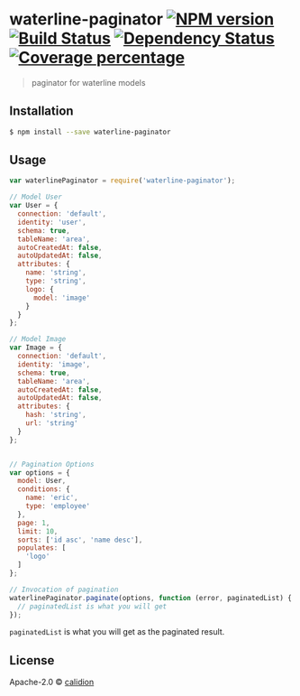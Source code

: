 # waterline-paginator [![NPM version][npm-image]][npm-url] [![Build Status][travis-image]][travis-url] [![Dependency Status][daviddm-image]][daviddm-url] [![Coverage percentage][coveralls-image]][coveralls-url]
> paginator for waterline models

## Installation

```sh
$ npm install --save waterline-paginator
```

## Usage

```js
var waterlinePaginator = require('waterline-paginator');

// Model User
var User = {
  connection: 'default',
  identity: 'user',
  schema: true,
  tableName: 'area',
  autoCreatedAt: false,
  autoUpdatedAt: false,
  attributes: {
    name: 'string',
    type: 'string',
    logo: {
      model: 'image'
    }
  }
};

// Model Image
var Image = {
  connection: 'default',
  identity: 'image',
  schema: true,
  tableName: 'area',
  autoCreatedAt: false,
  autoUpdatedAt: false,
  attributes: {
    hash: 'string',
    url: 'string'
  }
};


// Pagination Options
var options = {
  model: User,
  conditions: {
    name: 'eric',
    type: 'employee'
  },
  page: 1,
  limit: 10,
  sorts: ['id asc', 'name desc'],
  populates: [
    'logo'
  ]
};

// Invocation of pagination
waterlinePaginator.paginate(options, function (error, paginatedList) {
  // paginatedList is what you will get
});
```

<code>paginatedList</code> is what you will get as the paginated result.

## License

Apache-2.0 © [calidion](blog.3gcnbeta.com)


[npm-image]: https://badge.fury.io/js/waterline-paginator.svg
[npm-url]: https://npmjs.org/package/waterline-paginator
[travis-image]: https://travis-ci.org/calidion/waterline-paginator.svg?branch=master
[travis-url]: https://travis-ci.org/calidion/waterline-paginator
[daviddm-image]: https://david-dm.org/calidion/waterline-paginator.svg?theme=shields.io
[daviddm-url]: https://david-dm.org/calidion/waterline-paginator
[coveralls-image]: https://coveralls.io/repos/calidion/waterline-paginator/badge.svg
[coveralls-url]: https://coveralls.io/r/calidion/waterline-paginator
